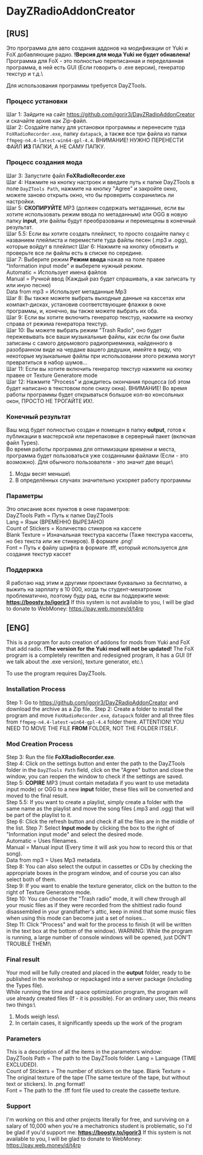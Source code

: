 # DayZRadioAddonCreator

## [RUS]

Это программа для авто создания аддонов на модификации от Yuki и FoX добавляющие радио.
**!Версия для мода Yuki не будет обнавлена!**
Программа для FoX - это полностью переписанная и переделанная программа, в ней есть GUI (Если говорить о .exe версии), генератор текстур и т.д.\

Для использования программы требуется DayZTools.

### Процесс установки
Шаг 1: Зайдите на сайт https://github.com/igorir3/DayZRadioAddonCreator и скачайте архив как Zip-файл.\
Шаг 2: Создайте папку для установки программы и перенесите туда `FoXRadioRecorder.exe`, папку `datapack`, а также все три файла из папки `ffmpeg-n4.4-latest-win64-gpl-4.4`. ВНИМАНИЕ! НУЖНО ПЕРЕНЕСТИ ФАЙЛ **ИЗ** ПАПКИ, А НЕ САМУ ПАПКУ.

### Процесс создания мода
Шаг 3: Запустите файл **FoXRadioRecorder.exe**\
Шаг 4: Нажмите на кнопку настроек и введите путь к папке DayZTools в поле `DayZTools Path`, нажмите на кнопку "Agree" и закройте окно, можете заново открыть окно, что бы проверить сохранились ли настройки.\
Шаг 5: **СКОПИРУЙТЕ** MP3 (должен содержать метаданные, если вы хотите использовать режим ввода по метаданным) или OGG в новую папку **input**, эти файлы будут преобразованы и перемещены в конечный результат.\
Шаг 5.5: Если вы хотите создать плейлист, то просто создайте папку с названием плейлиста и переместите туда файлы песен (.mp3 и .ogg), которые войдут в плейлист
Шаг 6: Нажмите на кнопку обновить и проверьте все ли файлы есть в списке по середине.\
Шаг 7: Выберите режим **Режим ввода** нажав на поле правее "Information input mode" и выберете нужный режим.\
Automatic = Использует имена файлов\
Manual = Ручной ввод (Каждый раз будет спрашивать, а как записать ту или иную песню)\
Data from mp3 = Использует метаданные Mp3\
Шаг 8: Вы также можете выбрать выходные данные на кассетах или компакт-дисках, установив соответствующие флажки в окне программы, и, конечно, вы также можете выбрать их оба.\
Шаг 9: Если вы хотите включить генератор текстур, нажмите на кнопку справа от режима генератора текстур.\
Шаг 10: Вы можете выбрать режим "Trash Radio", оно будет пережевывать все ваши музыкальные файлы, как если бы они были записаны с самого дерьмового радиоприемника, найденного в разобранном виде на чердаке вашего дедушки, имейте в виду, что некоторые музыкальные файлы при использовании этого режима могут превратиться в набор шумов...\
Шаг 11: Если вы хотите включить генератор текстур нажмите на кнопку правее от Texture Generatore mode\
Шаг 12: Нажмите "Process" и дождитесь окончания процесса (об этом будет написано в текстовом поле снизу окна). ВНИМАНИЕ! Во время работы программы будет открываться большое кол-во консольных окон, ПРОСТО НЕ ТРОГАЙТЕ ИХ!.

### Конечный результат
Ваш мод будет полностью создан и помещен в папку **output**, готов к публикации в мастерской или перепаковке в серверный пакет (включая файл Types).\
Во время работы программа для оптимизации времени и места, программа будет пользоваться уже созданными файлами (Если - это возможно). Для обычного пользователя - это значит две вещи:\
1. Моды весят меньше\
2. В определённых случаях значительно ускоряет работу программы

### Параметры
Это описание всех пунктов в окне параметров:\
DayZTools Path = Путь к папке DayZTools\
Lang = Язык (ВРЕМЕННО ВЫРЕЗАНО)\
Count of Stickers = Количество стикеров на кассете\
Blank Texture = Изначальная текстура кассеты (Таже текстура кассеты, но без текста или же стикеров). В формате .png!\
Font = Путь к файлу шрифта в формате .tff, который используется для создания текстур кассет


### Поддержка
Я работаю над этим и другими проектами буквально за бесплатно, а выжить на зарплату в 10 000, когда ты студент-мехатроник проблематично, поэтому буду рад, если вы поддержите меня: **https://boosty.to/igorir3**
If this system is not available to you, I will be glad to donate to WebMoney: https://pay.web.money/d/t4rp

## [ENG]
This is a program for auto creation of addons for mods from Yuki and FoX that add radio.
**!The version for the Yuki mod will not be updated!**
The FoX program is a completely rewritten and redesigned program, it has a GUI (If we talk about the .exe version), texture generator, etc.\

To use the program requires DayZTools.

### Installation Process
Step 1: Go to https://github.com/igorir3/DayZRadioAddonCreator and download the archive as a Zip file.\.
Step 2: Create a folder to install the program and move `FoXRadioRecorder.exe`, `datapack` folder and all three files from `ffmpeg-n4.4-latest-win64-gpl-4.4` folder there. ATTENTION! YOU NEED TO MOVE THE FILE **FROM** FOLDER, NOT THE FOLDER ITSELF.

### Mod Creation Process
Step 3: Run the file **FoXRadioRecorder.exe**.\
Step 4: Click on the settings button and enter the path to the DayZTools folder in the `DayZTools Path` field, click on the "Agree" button and close the window, you can reopen the window to check if the settings are saved.\
Step 5: **COPIRE** MP3 (must contain metadata if you want to use metadata input mode) or OGG to a new **input** folder, these files will be converted and moved to the final result.\
Step 5.5: If you want to create a playlist, simply create a folder with the same name as the playlist and move the song files (.mp3 and .ogg) that will be part of the playlist to it.\
Step 6: Click the refresh button and check if all the files are in the middle of the list.
Step 7: Select **Input mode** by clicking the box to the right of "Information input mode" and select the desired mode.\
Automatic = Uses filenames.\
Manual = Manual input (Every time it will ask you how to record this or that song).\
Data from mp3 = Uses Mp3 metadata.\
Step 8: You can also select the output in cassettes or CDs by checking the appropriate boxes in the program window, and of course you can also select both of them.\
Step 9: If you want to enable the texture generator, click on the button to the right of Texture Generatore mode.\
Step 10:  You can choose the "Trash radio" mode, it will chew through all your music files as if they were recorded from the shittiest radio found disassembled in your grandfather's attic, keep in mind that some music files when using this mode can become just a set of noises...\
Step 11: Click "Process" and wait for the process to finish (it will be written in the text box at the bottom of the window). WARNING: While the program is running, a large number of console windows will be opened, just DON'T TROUBLE THEM!\

### Final result
Your mod will be fully created and placed in the **output** folder, ready to be published in the workshop or repackaged into a server package (including the Types file).\
While running the time and space optimization program, the program will use already created files (If - it is possible). For an ordinary user, this means two things:\
1. Mods weigh less\
2. In certain cases, it significantly speeds up the work of the program

### Parameters
This is a description of all the items in the parameters window:\
DayZTools Path = The path to the DayZTools folder.
Lang = Language (TIME EXCLUDED).\
Count of Stickers = The number of stickers on the tape.
Blank Texture = The original texture of the tape (The same texture of the tape, but without text or stickers). In .png format!\
Font = The path to the .tff font file used to create the cassette texture.

### Support
I'm working on this and other projects literally for free, and surviving on a salary of 10,000 when you're a mechatronics student is problematic, so I'd be glad if you'd support me: **https://boosty.to/igorir3**
If this system is not available to you, I will be glad to donate to WebMoney: https://pay.web.money/d/t4rp
